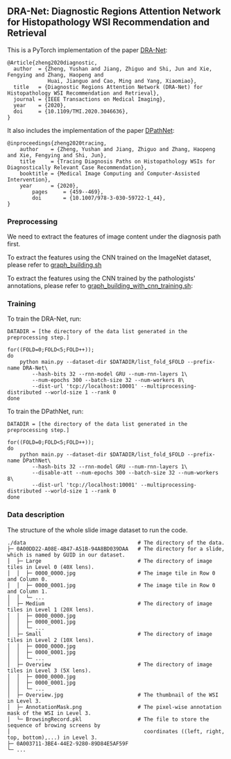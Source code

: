 ## DRA-Net: Diagnostic Regions Attention Network for Histopathology WSI Recommendation and Retrieval

This is a PyTorch implementation of the paper [DRA-Net](https://doi.org/10.1109/TMI.2020.3046636):
```
@Article{zheng2020diagnostic,
  author  = {Zheng, Yushan and Jiang, Zhiguo and Shi, Jun and Xie, Fengying and Zhang, Haopeng and 
             Huai, Jianguo and Cao, Ming and Yang, Xiaomiao},
  title   = {Diagnostic Regions Attention Network (DRA-Net) for Histopathology WSI Recommendation and Retrieval},
  journal = {IEEE Transactions on Medical Imaging},
  year    = {2020},
  doi     = {10.1109/TMI.2020.3046636},
}
```
It also includes the implementation of the paper [DPathNet](https://doi.org/10.1007/978-3-030-59722-1_44):
```
@inproceedings{zheng2020tracing,
	author    = {Zheng, Yushan and Jiang, Zhiguo and Zhang, Haopeng and Xie, Fengying and Shi, Jun},
	title     = {Tracing Diagnosis Paths on Histopathology WSIs for Diagnostically Relevant Case Recommendation},
	booktitle = {Medical Image Computing and Computer-Assisted Intervention},
	year      = {2020},
        pages     = {459--469},
        doi       = {10.1007/978-3-030-59722-1_44},
}

```

### Preprocessing

We need to extract the features of image content under the diagnosis path first.

To extract the features using the CNN trained on the ImageNet dataset, please refer to
[graph_building.sh](./graph_building.sh)

To extract the features using the CNN trained by the pathologists' annotations, please refer to [graph_building_with_cnn_training.sh](./graph_building_with_cnn_training.sh):


### Training

To train the DRA-Net, run:
```
DATADIR = [the directory of the data list generated in the preprocessing step.]

for((FOLD=0;FOLD<5;FOLD++)); 
do
    python main.py --dataset-dir $DATADIR/list_fold_$FOLD --prefix-name DRA-Net\
        --hash-bits 32 --rnn-model GRU --num-rnn-layers 1\
        --num-epochs 300 --batch-size 32 --num-workers 8\
        --dist-url 'tcp://localhost:10001' --multiprocessing-distributed --world-size 1 --rank 0
done
```

To train the DPathNet, run:
```
DATADIR = [the directory of the data list generated in the preprocessing step.]

for((FOLD=0;FOLD<5;FOLD++)); 
do
    python main.py --dataset-dir $DATADIR/list_fold_$FOLD --prefix-name DPathNet\
        --hash-bits 32 --rnn-model GRU --num-rnn-layers 1\
        --disable-att --num-epochs 300 --batch-size 32 --num-workers 8\
        --dist-url 'tcp://localhost:10001' --multiprocessing-distributed --world-size 1 --rank 0
done
```

### Data description
The structure of the whole slide image dataset to run the code.
```
./data                                    # The directory of the data.
├─ 0A00DD22-A08E-4B47-A51B-94A8BD039DAA   # The directory for a slide, which is named by GUID in our dataset.
│  ├─ Large                               # The directory of image tiles in Level 0 (40X lens).
│  │  ├─ 0000_0000.jpg                    # The image tile in Row 0 and Column 0.
│  │  ├─ 0000_0001.jpg                    # The image tile in Row 0 and Column 1.
│  │  └─ ...
│  ├─ Medium                              # The directory of image tiles in Level 1 (20X lens).
│  │  ├─ 0000_0000.jpg
│  │  ├─ 0000_0001.jpg
│  │  └─ ...
│  ├─ Small                               # The directory of image tiles in Level 2 (10X lens).
│  │  ├─ 0000_0000.jpg
│  │  ├─ 0000_0001.jpg
│  │  └─ ...
│  ├─ Overview                            # The directory of image tiles in Level 3 (5X lens).
│  │  ├─ 0000_0000.jpg
│  │  ├─ 0000_0001.jpg
│  │  └─ ...
│  ├─ Overview.jpg                        # The thumbnail of the WSI in Level 3.          
│  ├─ AnnotationMask.png                  # The pixel-wise annotation mask of the WSI in Level 3.
│  └─ BrowsingRecord.pkl                  # The file to store the sequence of browing screens by 
│                                           coordinates ((left, right, top, bottom),...) in Level 3.
├─ 0A003711-3BE4-44E2-9280-89D84E5AF59F
└─ ...
```